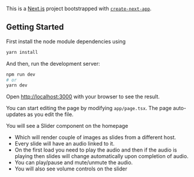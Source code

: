 This is a [Next.js](https://nextjs.org/) project bootstrapped with [`create-next-app`](https://github.com/vercel/next.js/tree/canary/packages/create-next-app).

## Getting Started

First install the node module dependencies using

```bash
yarn install
```

And then, run the development server:

```bash
npm run dev
# or
yarn dev
```

Open [http://localhost:3000](http://localhost:3000) with your browser to see the result.

You can start editing the page by modifying `app/page.tsx`. The page auto-updates as you edit the file.

You will see a Slider component on the homepage

- Which will render couple of images as slides from a different host.
- Every slide will have an audio linked to it.
- On the first load you need to play the audio and then if the audio is playing then slides will change automatically upon completion of audio.
- You can play/pause and mute/unmute the audio.
- You will also see volume controls on the slider
